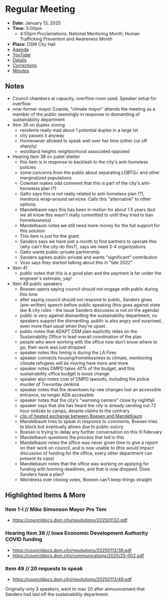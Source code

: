 # Regular Meeting

- **Date:** January 13, 2025
- **Time:** 5:00pm
    - 4:50pm Proclamations: National Mentoring Month, Human Trafficking Prevention and Awareness Month
- **Place:** DSM City Hall
- [Agenda](https://councildocs.dsm.city/agendas/ag20250113.pdf)
- [YouTube](https://youtube.com/live/rr4__Z4DVT4)
- [Details](https://www.dsm.city/citycouncil_detail_T60_R3155.php)
- [Corrections](https://councildocs.dsm.city/corrections/20250113%20cap.pdf)
- [Minutes](https://councildocs.dsm.city/minutes/as20250113.pdf)

## Notes

- Council chambers at capacity, overflow room used. Speaker setup for overflow
- now-former mayor Cownie, "climate mayor" attends the meeting as a member of the public seemingly in response to dismantling of sustainability department
- Item 36 on duplex zoning
    - residents really mad about 1 potential duplex in a large lot
    - city passes it anyway
    - Homeowner allowed to speak well over her time (other cut off sharply)
    - woodland heights neighborhood associated opposed
- Hearing Item 38 on pallet shelter
    - this item is in response to backlash to the city's anti-homeless policies
    - some concerns from the public about separating LGBTQ+ and other marginalized populations
    - Coleman makes odd comment that this is part of the city's anti-homeless plan (?)
    - Gatto says this is not really related to anti-homeless plan (?), mentions wrap-around services. Calls this "alternative" to other options.
    - Mandelbaum says this has been in motion for about 1.5 years (but we all know this wasn't really committed to until they tried to ban homelessness)
    - Mandelbaum notes we still need more money for the full support for this solution
    - This item is just for the grant
    - Sanders says we have just a month to find partners to operate this (why can't the city do this?), says we need 3-4 organizations
    - Gatto wants public-private partnership
    - Sanders agrees public-private and wants "significant" contribution
    - Voss says they started talking about this in "late 2022"
- Item 41
    - public notes that this is a good plan and the payment is far under the engineer's estimate, yay!
- Item 49 public speakers
    - Boesen opens saying council should not engage with public during this time
    - after saying council should not respond to public, Sanders gives (pre-written) speech before public speaking (this goes against state law & city rules - the issue Sanders discusses is not on the agenda)
    - public is very against dismantling the sustainability department, no speakers support the dismantling. public is also angry and surprised, even more than usual when they're upset.
    - public notes that ADAPT DSM plan explicitly relies on the Sustainability Office to lead overall coordination of the plan
    - people who were working with the office now don't know where to go, their work was just dropped
    - speaker notes this timing is during the LA Fires
    - speaker connects housing/homelessness to climate, mentioning climate refugees will be moving here more and more
    - speaker notes DMPD takes 40% of the budget, and this sustainability office budget is loose change
    - speaker also notes cost of DMPD lawsuits, including the police murder of Trevontay Jenkins
    - speaker notes that the downtown hy-vee changes lost an accessible entrance, no longer ADA accessible
    - speaker notes that the city's "warming centers" close by nightfall
    - speaker says that she has heard the city is already sending out 72 hour notices to camps, despite claims to the contrary
    - [clip of heated exchange between Boesen and Mandelbaum](https://youtu.be/rr4__Z4DVT4?t=5991)
    - Mandelbaum tries to speak in response to comments, Boesen tries to block but eventually allows due to public outcry
    - Boesen is trying to delay any further conversation on this til February
    - Mandelbaum questions the process that led to this
    - Mandelbaum notes the office was never given time to give a report on their work on council, and is now unable to (this would impact discussion of funding for the office, every other department can present its case)
    - Mandlebaum notes that the office was working on applying for funding with looming deadlines, and that is now dropped. Does Sanders have a plan?
    - Weirdness over closing votes, Boesen can't keep things straight

## Highlighted Items & More

### Item 1-I // Mike Simonson Mayor Pro Tem

- https://councildocs.dsm.city/resolutions/20250113/I.pdf

### Hearing Item 38 // Iowa Economic Development Authority COVID funding

- https://councildocs.dsm.city/resolutions/20250113/38.pdf
- https://councildocs.dsm.city/communications/2025/25-002.pdf

### Item 49 // 20 requests to speak

- https://councildocs.dsm.city/resolutions/20250113/49.pdf

Originally only 3 speakers, went to max 20 after announcement that Sanders had laid off the sustainability department.

